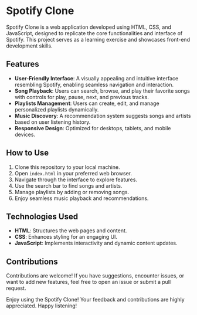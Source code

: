 # Spotify Clone
Spotify Clone is a web application developed using HTML, CSS, and JavaScript, designed to replicate the core functionalities and interface of Spotify. This project serves as a learning exercise and showcases front-end development skills.

## Features
- **User-Friendly Interface**: A visually appealing and intuitive interface resembling Spotify, enabling seamless navigation and interaction.
- **Song Playback**: Users can search, browse, and play their favorite songs with controls for play, pause, next, and previous tracks.
- **Playlists Management**: Users can create, edit, and manage personalized playlists dynamically.
- **Music Discovery**: A recommendation system suggests songs and artists based on user listening history.
- **Responsive Design**: Optimized for desktops, tablets, and mobile devices.

## How to Use
1. Clone this repository to your local machine.
2. Open `index.html` in your preferred web browser.
3. Navigate through the interface to explore features.
4. Use the search bar to find songs and artists.
5. Manage playlists by adding or removing songs.
6. Enjoy seamless music playback and recommendations.

## Technologies Used
- **HTML**: Structures the web pages and content.
- **CSS**: Enhances styling for an engaging UI.
- **JavaScript**: Implements interactivity and dynamic content updates.

## Contributions
Contributions are welcome! If you have suggestions, encounter issues, or want to add new features, feel free to open an issue or submit a pull request.

Enjoy using the Spotify Clone! Your feedback and contributions are highly appreciated. Happy listening!
